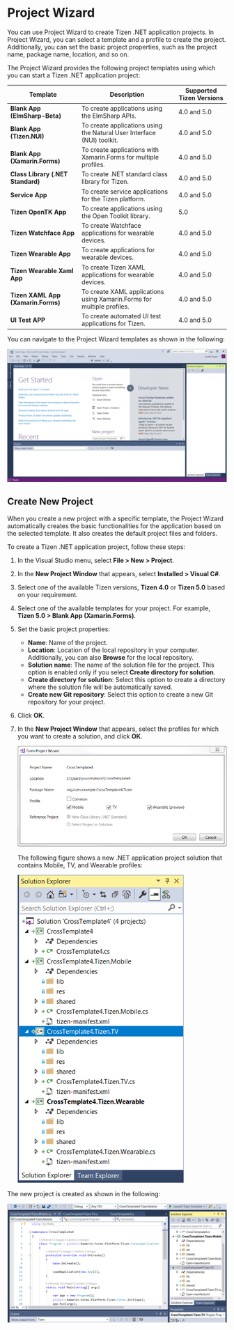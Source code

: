 # Project Wizard

You can use Project Wizard to create Tizen .NET application projects. In Project Wizard, you can select a template and a profile to create the project. Additionally, you can set the basic project properties, such as the project name, package name, location, and so on.

The Project Wizard provides the following project templates using which you can start a Tizen .NET application project:

Template | Description | Supported Tizen Versions
-------- | ----------- | ------------------------
**Blank App (ElmSharp-Beta)** | To create applications using the ElmSharp APIs. | 4.0 and 5.0
**Blank App (Tizen.NUI)** | To create applications using the Natural User Interface (NUI) toolkit. | 4.0 and 5.0
**Blank App (Xamarin.Forms)** | To create applications with Xamarin.Forms for multiple profiles. | 4.0 and 5.0
**Class Library (.NET Standard)** | To create .NET standard class library for Tizen. | 4.0 and 5.0
**Service App** | To create service applications for the Tizen platform. | 4.0 and 5.0
**Tizen OpenTK App** | To create applications using the Open Toolkit library. | 5.0
**Tizen Watchface App** | To create Watchface applications for wearable devices. | 4.0 and 5.0
**Tizen Wearable App** | To create applications for wearable devices. | 4.0 and 5.0
**Tizen Wearable Xaml App** | To create Tizen XAML applications for wearable devices. | 4.0 and 5.0
**Tizen XAML App (Xamarin.Forms)** | To create XAML applications using Xamarin.Forms for multiple profiles. | 4.0 and 5.0
**UI Test APP** | To create automated UI test applications for Tizen. | 4.0 and 5.0

You can navigate to the Project Wizard templates as shown in the following:

![Project Wizard templates for .NET projects](media/v5_project_templates.gif)

## Create New Project

When you create a new project with a specific template, the Project Wizard automatically creates the basic functionalities for the application based on the selected template. It also creates the default project files and folders.

To create a Tizen .NET application project, follow these steps:

1. In the Visual Studio menu, select **File &gt; New &gt; Project**.  
2. In the **New Project Window** that appears, select **Installed &gt; Visual C#**. 
3. Select one of the available Tizen versions, **Tizen 4.0** or **Tizen 5.0** based on your requirement.
4. Select one of the available templates for your project. For example, **Tizen 5.0 > Blank App (Xamarin.Forms)**.
5. Set the basic project properties:
    - **Name**: Name of the project.
    - **Location**: Location of the local repository in your computer. Additionally, you can also **Browse** for the local repository.
    - **Solution name**: The name of the solution file for the project. This option is enabled only if you select **Create directory for solution**.
    - **Create directory for solution**: Select this option to create a directory where the solution file will be automatically saved.
    - **Create new Git repository**: Select this option to create a new Git repository for your project.
6. Click **OK**. 
7. In the **New Project Window** that appears, select the profiles for which you want to create a solution, and click **OK**.

    ![Select profiles](media/projectwizard-profile.png) 

    The following figure shows a new .NET application project solution that contains Mobile, TV, and Wearable profiles:

    ![Solution with mobile and TV profiles](media/projectwizard-solution.png)

The new project is created as shown in the following:

![New project](media/new-project.PNG)
